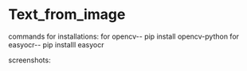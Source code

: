 # Text_from_image
commands for installations:
for opencv-- pip install opencv-python
for easyocr-- pip installl easyocr

screenshots:
